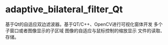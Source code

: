 # adaptive_bilateral_filter_Qt
基于Qt的自适应双边滤波器。基于QT/C++、OpenCV进行可视化窗体开发 多个子窗口或者图像显示的子区域 图像的自适应与鼠标控制的缩放显示 文件的读取、存储。
